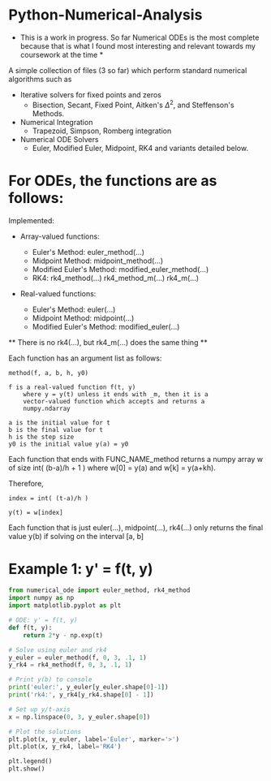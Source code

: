 # Python-Numerical-Analysis

* This is a work in progress. So far Numerical ODEs is the most complete because that is what I found most interesting and relevant towards my coursework at the time *

A simple collection of files (3 so far) which perform standard numerical algorithms such as 

  - Iterative solvers for fixed points and zeros
    * Bisection, Secant, Fixed Point, Aitken's $\Delta^2$, and Steffenson's Methods.
  - Numerical Integration
    * Trapezoid, Simpson, Romberg integration
  - Numerical ODE Solvers
    * Euler, Modified Euler, Midpoint, RK4 and variants detailed below.
    
# For ODEs, the functions are as follows:
    
Implemented:
 - Array-valued functions:
    * Euler's Method:          euler_method(...)
    * Midpoint Method:         midpoint_method(...)
    * Modified Euler's Method: modified_euler_method(...)
    * RK4:                     rk4_method(...)
                             rk4_method_m(...)
                             rk4_m(...)
    
- Real-valued functions:
    * Euler's Method:          euler(...)
    * Midpoint Method:         midpoint(...)
    * Modified Euler's Method: modified_euler(...)
    
** There is no rk4(...), but rk4_m(...) does the same thing **

Each function has an argument list as follows:
    
    method(f, a, b, h, y0)
    
    f is a real-valued function f(t, y)
        where y = y(t) unless it ends with _m, then it is a 
        vector-valued function which accepts and returns a
        numpy.ndarray
        
    a is the initial value for t
    b is the final value for t
    h is the step size
    y0 is the initial value y(a) = y0
    
Each function that ends with FUNC_NAME_method returns a numpy array
    w of size int( (b-a)/h + 1 ) where w[0] = y(a) and w[k] = y(a+kh). 
    
Therefore,
    
    index = int( (t-a)/h )
    
    y(t) = w[index]
    
Each function that is just euler(...), midpoint(...), rk4(...) only 
    returns the final value y(b) if solving on the interval [a, b]
    
# Example 1: y' = f(t, y)

```python
from numerical_ode import euler_method, rk4_method
import numpy as np
import matplotlib.pyplot as plt

# ODE: y' = f(t, y)
def f(t, y):
    return 2*y - np.exp(t)

# Solve using euler and rk4
y_euler = euler_method(f, 0, 3, .1, 1)
y_rk4 = rk4_method(f, 0, 3, .1, 1)

# Print y(b) to console
print('euler:', y_euler[y_euler.shape[0]-1])
print('rk4:', y_rk4[y_rk4.shape[0] - 1])

# Set up y/t-axis
x = np.linspace(0, 3, y_euler.shape[0])

# Plot the solutions
plt.plot(x, y_euler, label='Euler', marker='>')
plt.plot(x, y_rk4, label='RK4')

plt.legend()
plt.show()
```
